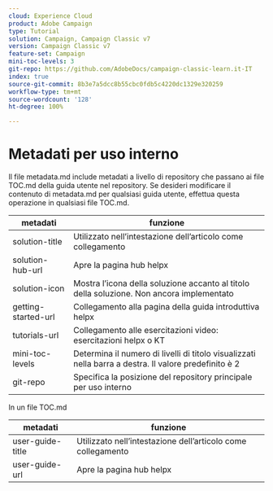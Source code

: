 ```yaml
---
cloud: Experience Cloud
product: Adobe Campaign
type: Tutorial
solution: Campaign, Campaign Classic v7
version: Campaign Classic v7
feature-set: Campaign
mini-toc-levels: 3
git-repo: https://github.com/AdobeDocs/campaign-classic-learn.it-IT
index: true
source-git-commit: 8b3e7a5dcc8b55cbc0fdb5c4220dc1329e320259
workflow-type: tm+mt
source-wordcount: '128'
ht-degree: 100%

---
```



# Metadati per uso interno

Il file metadata.md include metadati a livello di repository che passano ai file TOC.md della guida utente nel repository. Se desideri modificare il contenuto di metadata.md per qualsiasi guida utente, effettua questa operazione in qualsiasi file TOC.md.

| metadati | funzione |
|--- |--- |
| solution-title | Utilizzato nell’intestazione dell’articolo come collegamento |
| solution-hub-url | Apre la pagina hub helpx |
| solution-icon | Mostra l’icona della soluzione accanto al titolo della soluzione. Non ancora implementato |
| getting-started-url | Collegamento alla pagina della guida introduttiva helpx |
| tutorials-url | Collegamento alle esercitazioni video: esercitazioni helpx o KT |
| mini-toc-levels | Determina il numero di livelli di titolo visualizzati nella barra a destra. Il valore predefinito è 2 |
| git-repo | Specifica la posizione del repository principale per uso interno |

In un file TOC.md

| metadati | funzione |
|--- |--- |
| user-guide-title | Utilizzato nell’intestazione dell’articolo come collegamento |
| user-guide-url | Apre la pagina hub helpx |
